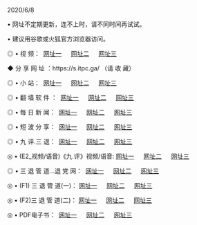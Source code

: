 <p>2020/6/8
<p>• 网址不定期更新，连不上时，请不同时间再试试。
<p>• 建议用谷歌或火狐官方浏览器访问。
<p>◎ • 视 频： 
<a href="http://hhr.guitarhaven.com/" target="_blank">网址一</a> 　 
<a href="http://hpq.guitarhaven.com/" target="_blank">网址二</a> 　 
<a href="http://hta.guitarhaven.com/b.html" target="_blank">网址三</a>

<p>◆ 分 享 网 址 ：https://s.itpc.ga/  （请 收 藏） </p>

<p>◎ • 小 站：  
<a href="http://hhr.guitarhaven.com/f.html" target="_blank">网址一</a> 　 
<a href="http://hpq.guitarhaven.com/h.html" target="_blank">网址二</a> 　 
<a href="http://hta.guitarhaven.com/k/" target="_blank">网址三</a></p>
<p>◎ • 翻 墙 软 件 ：  
<a href="http://hhr.guitarhaven.com/ff/" target="_blank">网址一</a> 　 
<a href="http://hpq.guitarhaven.com/s/read/a1_nd.html" target="_blank">网址二</a> 　 
<a href="http://hta.guitarhaven.com/ff/index.html" target="_blank">网址三</a></p>
<p>◎ • 每 日 新 闻：  
<a href="http://hhr.guitarhaven.com/day/" target="_blank">网址一</a> 　 
<a href="http://hpq.guitarhaven.com/day/" target="_blank">网址二</a> 　 
<a href="http://hta.guitarhaven.com/day/index.html" target="_blank">网址三</a></p>
<p>◎ • 短 波 分 享：  
<a href="http://hhr.guitarhaven.com/h/" target="_blank">网址一</a> 　 
<a href="http://hpq.guitarhaven.com/h/" target="_blank">网址二</a> 　 
<a href="http://hta.guitarhaven.com/h/index.html" target="_blank">网址三</a></p>
<p>◎ • 九 评.三 退：  
<a href="http://hhr.guitarhaven.com/t/" target="_blank">网址一</a> 　 
<a href="http://hpq.guitarhaven.com/v2/index.html" target="_blank">网址二</a> 　 
<a href="http://hta.guitarhaven.com/tt/index.html" target="_blank">网址三</a> 　</p>
<p>◎ • (E2_视频/语音)《九 评》视频/语音: 
<a href="http://hhr.guitarhaven.com/7738.html" target="_blank">网址一</a> 　 
<a href="http://hpq.guitarhaven.com/7614.html" target="_blank">网址二</a> 　 
<a href="http://hta.guitarhaven.com/7633.html" target="_blank">网址三</a></p>
<p>◎ • 三 退 管 道...退 党 网：  
<a href="http://hhr.guitarhaven.com/go/td1.html" target="_blank">网址一</a> 　 
<a href="http://hpq.guitarhaven.com/go/td2.html" target="_blank">网址二</a> 　 
<a href="http://hta.guitarhaven.com/go/td3.html" target="_blank">网址三</a></p>
<p>◎ • (F1) 三 退 管 道(一)： 
<a href="http://hhr.guitarhaven.com/dd/" target="_blank">网址一</a> 　 
<a href="http://hpq.guitarhaven.com/s/read/a1_tdx.html" target="_blank">网址二</a> 　 
<a href="http://hta.guitarhaven.com/dd/" target="_blank">网址三</a></p>
<p>◎ • (F2)三 退 管 道(二)： 
<a href="http://hta.guitarhaven.com/d/" target="_blank">网址一</a> 　 
<a href="http://hhr.guitarhaven.com/d/index.html" target="_blank">网址二</a> 　 
<a href="http://hpq.guitarhaven.com/d/" target="_blank">网址三</a></p>
<p>◎ • PDF电子书：  
<a href="http://hhr.guitarhaven.com/p/" target="_blank">网址一</a> 　 
<a href="http://hpq.guitarhaven.com/p/index.html" target="_blank">网址二</a> 　 
<a href="http://hta.guitarhaven.com/p/" target="_blank">网址三</a></p>
